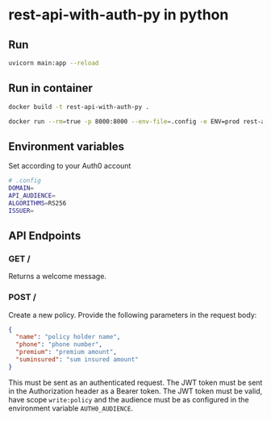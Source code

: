 # rest-api-with-auth-py in python

## Run

```bash
uvicorn main:app --reload
```

## Run in container

```bash
docker build -t rest-api-with-auth-py .

docker run --rm=true -p 8000:8000 --env-file=.config -e ENV=prod rest-api-with-auth-py
```

## Environment variables

Set according to your Auth0 account

```bash
# .config
DOMAIN=
API_AUDIENCE=
ALGORITHMS=RS256
ISSUER=
```

## API Endpoints

### GET /

Returns a welcome message.

### POST /

Create a new policy. Provide the following parameters in the request body:

```json
{
  "name": "policy holder name",
  "phone": "phone number",
  "premium": "premium amount",
  "suminsured": "sum insured amount" 
}
```

This must be sent as an authenticated request. The JWT token must be sent in the Authorization header as a Bearer token.
The JWT token must be valid, have scope `write:policy` and the audience must be as configured in the environment variable `AUTH0_AUDIENCE`.



